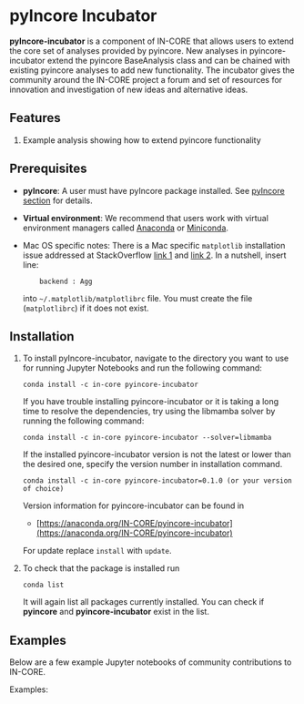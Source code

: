 # pyIncore Incubator

**pyIncore-incubator** is a component of IN-CORE that allows users to extend
the core set of analyses provided by pyincore. New analyses in
pyincore-incubator extend the pyincore BaseAnalysis class and can be chained
with existing pyincore analyses to add new functionality. The incubator gives
the community around the IN-CORE project a forum and set of resources for
innovation and investigation of new ideas and alternative ideas.

## Features
1. Example analysis showing how to extend pyincore functionality
 
## Prerequisites

- **pyIncore**: A user must have pyIncore package installed. See [pyIncore section](pyincore) for details.

- **Virtual environment**: We recommend that users work with virtual environment managers called [Anaconda](https://www.anaconda.com/) 
or [Miniconda](https://docs.conda.io/en/latest/miniconda.html).

- Mac OS specific notes: There is a Mac specific `matplotlib` installation issue addressed 
  at StackOverflow [link 1](https://stackoverflow.com/questions/4130355/python-matplotlib-framework-under-macosx) and [link 2](https://stackoverflow.com/questions/21784641/installation-issue-with-matplotlib-python). In a nutshell, insert line:
    ```
        backend : Agg
    ```
    
    into `~/.matplotlib/matplotlibrc` file. You must create the file (`matplotlibrc`) if it does not exist.

## Installation

1. To install pyIncore-incubator, navigate to the directory you want to use for running Jupyter Notebooks and run the 
   following command:
    ```
    conda install -c in-core pyincore-incubator
    ```
   If you have trouble installing pyincore-incubator or it is taking a long time to resolve the dependencies, try 
   using the libmamba solver by running the following command:

    ```
    conda install -c in-core pyincore-incubator --solver=libmamba
    ```

   If the installed pyincore-incubator version is not the latest or lower than the desired one, specify the version 
   number in installation command.
    ```
    conda install -c in-core pyincore-incubator=0.1.0 (or your version of choice)
    ```
   Version information for pyincore-incubator can be found in
    - [https://anaconda.org/IN-CORE/pyincore-incubator](https://anaconda.org/IN-CORE/pyincore-incubator)
    
   For update replace `install` with `update`.

   
2. To check that the package is installed run 
    ```
    conda list
    ```
   It will again list all packages currently installed. You can check if **pyincore** and **pyincore-incubator** 
   exist in the list.

## Examples

Below are a few example Jupyter notebooks of community contributions to IN-CORE. 

Examples: <br />
